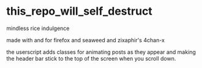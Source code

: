 this_repo_will_self_destruct
============================

mindless rice indulgence

made with and for firefox and seaweed and zixaphir's 4chan-x

the userscript adds classes for animating posts as they appear and making the header bar stick to the top of the screen when you scroll down.
